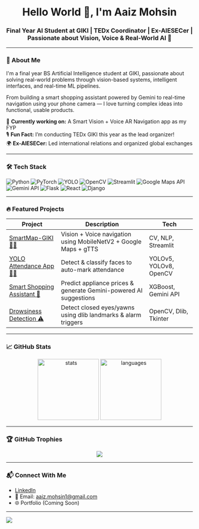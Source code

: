<h1 align="center">Hello World 👋, I'm Aaiz Mohsin</h1>
<h3 align="center">Final Year AI Student at GIKI | TEDx Coordinator | Ex-AIESECer | Passionate about Vision, Voice & Real-World AI 🚀</h3>

---

### 🧠 About Me

I'm a final year BS Artificial Intelligence student at GIKI, passionate about solving real-world problems through vision-based systems, intelligent interfaces, and real-time ML pipelines.

From building a smart shopping assistant powered by Gemini to real-time navigation using your phone camera — I love turning complex ideas into functional, usable products.

🚀 **Currently working on:** A Smart Vision + Voice AR Navigation app as my FYP  
🎙️ **Fun Fact:** I’m conducting TEDx GIKI this year as the lead organizer!  
🌍 **Ex-AIESECer:** Led international relations and organized global exchanges

---

### 🛠️ Tech Stack

![Python](https://img.shields.io/badge/Python-3670A0?logo=python&logoColor=white)
![PyTorch](https://img.shields.io/badge/PyTorch-EE4C2C?logo=pytorch&logoColor=white)
![YOLO](https://img.shields.io/badge/YOLOv5%2Fv8-Object%20Detection-green)
![OpenCV](https://img.shields.io/badge/OpenCV-5C3EE8?logo=opencv&logoColor=white)
![Streamlit](https://img.shields.io/badge/Streamlit-FF4B4B?logo=streamlit&logoColor=white)
![Google Maps API](https://img.shields.io/badge/API-Google%20Maps-blue)
![Gemini API](https://img.shields.io/badge/AI-Google%20Gemini-orange)
![Flask](https://img.shields.io/badge/Backend-Flask-black)
![React](https://img.shields.io/badge/Frontend-React-blue)
![Django](https://img.shields.io/badge/Web-Django-092E20)

---

### 🔥 Featured Projects

| Project | Description | Tech |
|--------|-------------|------|
| [SmartMap-GIKI 🚶‍♂️](https://github.com/Aaiz-Am17/SmartMap-GIKI) | Vision + Voice navigation using MobileNetV2 + Google Maps + gTTS | CV, NLP, Streamlit |
| [YOLO Attendance App 🧑‍🏫](https://github.com/Aaiz-Am17/Yolo-Attendance-App) | Detect & classify faces to auto-mark attendance | YOLOv5, YOLOv8, OpenCV |
| [Smart Shopping Assistant 🛒](https://github.com/Aaiz-Am17/Smart-Shopping-Assistant) | Predict appliance prices & generate Gemini-powered AI suggestions | XGBoost, Gemini API |
| [Drowsiness Detection ⚠️](https://github.com/Aaiz-Am17/drowsiness-detection-system) | Detect closed eyes/yawns using dlib landmarks & alarm triggers | OpenCV, Dlib, Tkinter |

---

### 📈 GitHub Stats

<p align="center">
  <img src="https://github-readme-stats.vercel.app/api?username=Aaiz-Am17&show_icons=true&theme=react" alt="stats" height="165"/>
  <img src="https://github-readme-stats.vercel.app/api/top-langs/?username=Aaiz-Am17&layout=compact&theme=react" alt="languages" height="165"/>
</p>

---

### 🏆 GitHub Trophies

<p align="center">
  <img src="https://github-profile-trophy.vercel.app/?username=Aaiz-Am17&theme=radical&margin-w=15&margin-h=15&no-frame=true"/>
</p>

---

### 📬 Connect With Me

- [LinkedIn](https://linkedin.com/in/aaiz-mohsin)
- 📧 Email: aaiz.mohsin1@gmail.com
- 🌐 Portfolio (Coming Soon)

---

![](https://komarev.com/ghpvc/?username=Aaiz-Am17&color=brightgreen&style=flat)
